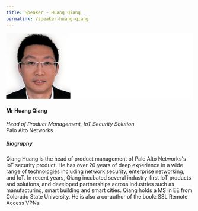 ```yaml
---
title: Speaker - Huang Qiang
permalink: /speaker-huang-qiang
---
```

![Huang Qiang](/images/speakers/Huang-Qiang.jpg)

#### **Mr Huang Qiang**

*Head of Product Management, IoT Security Solution*  
Palo Alto Networks

##### **Biography**

Qiang Huang is the head of product management of Palo Alto Networks's IoT security product.  He has over 20 years of deep experience in a wide range of technologies including network security, enterprise networking, and IoT.  In recent years, Qiang incubated several industry-first IoT products and solutions, and developed partnerships across industries such as manufacturing, smart building and smart cities.  Qiang holds a MS in EE from Colorado State University. He is also a co-author of the book: SSL Remote Access VPNs.